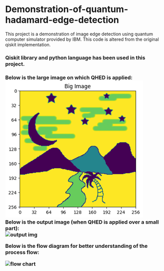 # Demonstration-of-quantum-hadamard-edge-detection
This project is a demonstration of image edge detection using quantum computer simulator provided by IBM.
This code is altered from the original qiskit implementation.
<h3>Qiskit library and python language has been used in this project.<h3>
Below is the large image on which QHED is applied:
 <br>
<img src="quantum-edge-detection_46_1.png" alt="large img">
<br>
Below is the output image (when QHED is applied over a small part):
 <br>
<img src="output.png" alt="output img">

Below is the flow diagram for better understanding of the process flow:

<img src="qhed flow chart.jpg" alt="flow chart">
